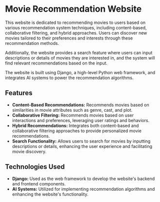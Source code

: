 # Movie Recommendation Website

This website is dedicated to recommending movies to users based on various recommendation system techniques, including content-based, collaborative filtering, and hybrid approaches. Users can discover new movies tailored to their preferences and interests through these recommendation methods.

Additionally, the website provides a search feature where users can input descriptions or details of movies they are interested in, and the system will find relevant recommendations based on the input.

The website is built using Django, a high-level Python web framework, and integrates AI systems to power the recommendation algorithms.

## Features

- **Content-Based Recommendations:** Recommends movies based on similarities in movie attributes such as genre, cast, and plot.
- **Collaborative Filtering:** Recommends movies based on user interactions and preferences, leveraging user ratings and behaviors.
- **Hybrid Recommendations:** Integrates both content-based and collaborative filtering approaches to provide personalized movie recommendations.
- **Search Functionality:** Allows users to search for movies by inputting descriptions or details, enhancing the user experience and facilitating movie discovery.

## Technologies Used

- **Django:** Used as the web framework to develop the website's backend and frontend components.
- **AI Systems:** Utilized for implementing recommendation algorithms and enhancing the website's functionality.
